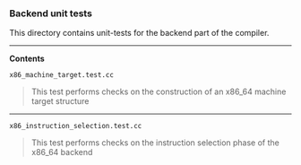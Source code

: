 ### Backend unit tests

This directory contains unit-tests for the backend part of the compiler.

----------

**Contents**

`x86_machine_target.test.cc`
> This test performs checks on the construction of an x86_64 machine target structure
------------------------
`x86_instruction_selection.test.cc`
> This test performs checks on the instruction selection phase of the x86_64 backend
